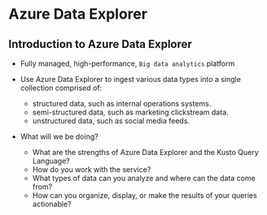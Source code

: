 # Azure Data Explorer

## Introduction to Azure Data Explorer 
- Fully managed, high-performance, `Big data analytics` platform
- Use Azure Data Explorer to ingest various data types into a single collection comprised of:
    - structured data, such as internal operations systems.
    - semi-structured data, such as marketing clickstream data.
    - unstructured data, such as social media feeds.

- What will we be doing?
    - What are the strengths of Azure Data Explorer and the Kusto Query Language?
    - How do you work with the service?
    - What types of data can you analyze and where can the data come from?
    - How can you organize, display, or make the results of your queries actionable?
